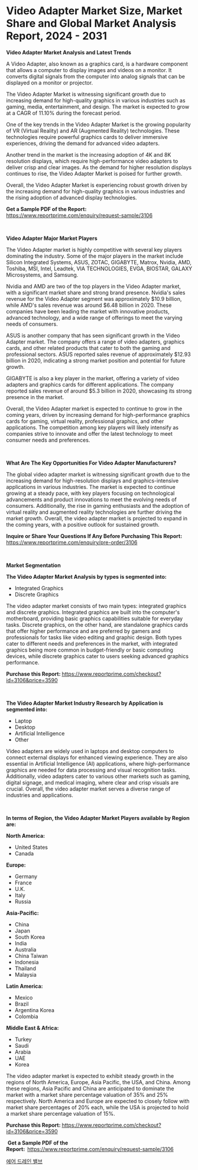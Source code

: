 <p><h1>Video Adapter Market Size, Market Share and Global Market Analysis Report, 2024 - 2031</h1></p><p><strong>Video Adapter Market Analysis and Latest Trends</strong></p>
<p><p>A Video Adapter, also known as a graphics card, is a hardware component that allows a computer to display images and videos on a monitor. It converts digital signals from the computer into analog signals that can be displayed on a monitor or projector.</p><p>The Video Adapter Market is witnessing significant growth due to increasing demand for high-quality graphics in various industries such as gaming, media, entertainment, and design. The market is expected to grow at a CAGR of 11.10% during the forecast period.</p><p>One of the key trends in the Video Adapter Market is the growing popularity of VR (Virtual Reality) and AR (Augmented Reality) technologies. These technologies require powerful graphics cards to deliver immersive experiences, driving the demand for advanced video adapters.</p><p>Another trend in the market is the increasing adoption of 4K and 8K resolution displays, which require high-performance video adapters to deliver crisp and clear images. As the demand for higher resolution displays continues to rise, the Video Adapter Market is poised for further growth.</p><p>Overall, the Video Adapter Market is experiencing robust growth driven by the increasing demand for high-quality graphics in various industries and the rising adoption of advanced display technologies.</p></p>
<p><strong>Get a Sample PDF of the Report:&nbsp;</strong> <a href="https://www.reportprime.com/enquiry/request-sample/3106">https://www.reportprime.com/enquiry/request-sample/3106</a></p>
<p>&nbsp;</p>
<p><strong>Video Adapter Major Market Players</strong></p>
<p><p>The Video Adapter market is highly competitive with several key players dominating the industry. Some of the major players in the market include Silicon Integrated Systems, ASUS, ZOTAC, GIGABYTE, Matrox, Nvidia, AMD, Toshiba, MSI, Intel, Leadtek, VIA TECHNOLOGIES, EVGA, BIOSTAR, GALAXY Microsystems, and Samsung.</p><p>Nvidia and AMD are two of the top players in the Video Adapter market, with a significant market share and strong brand presence. Nvidia's sales revenue for the Video Adapter segment was approximately $10.9 billion, while AMD's sales revenue was around $6.48 billion in 2020. These companies have been leading the market with innovative products, advanced technology, and a wide range of offerings to meet the varying needs of consumers.</p><p>ASUS is another company that has seen significant growth in the Video Adapter market. The company offers a range of video adapters, graphics cards, and other related products that cater to both the gaming and professional sectors. ASUS reported sales revenue of approximately $12.93 billion in 2020, indicating a strong market position and potential for future growth.</p><p>GIGABYTE is also a key player in the market, offering a variety of video adapters and graphics cards for different applications. The company reported sales revenue of around $5.3 billion in 2020, showcasing its strong presence in the market.</p><p>Overall, the Video Adapter market is expected to continue to grow in the coming years, driven by increasing demand for high-performance graphics cards for gaming, virtual reality, professional graphics, and other applications. The competition among key players will likely intensify as companies strive to innovate and offer the latest technology to meet consumer needs and preferences.</p></p>
<p>&nbsp;</p>
<p><strong>What Are The Key Opportunities For Video Adapter Manufacturers?</strong></p>
<p><p>The global video adapter market is witnessing significant growth due to the increasing demand for high-resolution displays and graphics-intensive applications in various industries. The market is expected to continue growing at a steady pace, with key players focusing on technological advancements and product innovations to meet the evolving needs of consumers. Additionally, the rise in gaming enthusiasts and the adoption of virtual reality and augmented reality technologies are further driving the market growth. Overall, the video adapter market is projected to expand in the coming years, with a positive outlook for sustained growth.</p></p>
<p><strong>Inquire or Share Your Questions If Any Before Purchasing This Report:</strong> <a href="https://www.reportprime.com/enquiry/pre-order/3106">https://www.reportprime.com/enquiry/pre-order/3106</a></p>
<p>&nbsp;</p>
<p><strong>Market Segmentation</strong></p>
<p><strong>The Video Adapter Market Analysis by types is segmented into:</strong></p>
<p><ul><li>Integrated Graphics</li><li>Discrete Graphics</li></ul></p>
<p><p>The video adapter market consists of two main types: integrated graphics and discrete graphics. Integrated graphics are built into the computer's motherboard, providing basic graphics capabilities suitable for everyday tasks. Discrete graphics, on the other hand, are standalone graphics cards that offer higher performance and are preferred by gamers and professionals for tasks like video editing and graphic design. Both types cater to different needs and preferences in the market, with integrated graphics being more common in budget-friendly or basic computing devices, while discrete graphics cater to users seeking advanced graphics performance.</p></p>
<p><strong>Purchase this Report:&nbsp;</strong><a href="https://www.reportprime.com/checkout?id=3106&price=3590">https://www.reportprime.com/checkout?id=3106&price=3590</a></p>
<p>&nbsp;</p>
<p><strong>The Video Adapter Market Industry Research by Application is segmented into:</strong></p>
<p><ul><li>Laptop</li><li>Desktop</li><li>Artificial Intelligence</li><li>Other</li></ul></p>
<p><p>Video adapters are widely used in laptops and desktop computers to connect external displays for enhanced viewing experience. They are also essential in Artificial Intelligence (AI) applications, where high-performance graphics are needed for data processing and visual recognition tasks. Additionally, video adapters cater to various other markets such as gaming, digital signage, and medical imaging, where clear and crisp visuals are crucial. Overall, the video adapter market serves a diverse range of industries and applications.</p></p>
<p>&nbsp;</p>
<p><strong>In terms of Region, the Video Adapter Market Players available by Region are:</strong></p>
<p>
    <p> <strong> North America: </strong>
        <ul>
            <li>United States</li>
            <li>Canada</li>
        </ul>
        </p> 
    <p> <strong> Europe: </strong>
        <ul>
            <li>Germany</li>
            <li>France</li>
            <li>U.K.</li>
            <li>Italy</li>
            <li>Russia</li>
        </ul>
        </p> 
    <p> <strong> Asia-Pacific: </strong>
        <ul>
            <li>China</li>
            <li>Japan</li>
            <li>South Korea</li>
            <li>India</li>
            <li>Australia</li>
            <li>China Taiwan</li>
            <li>Indonesia</li>
            <li>Thailand</li>
            <li>Malaysia</li>
        </ul>
        </p> 
    <p> <strong> Latin America: </strong>
        <ul>
            <li>Mexico</li>
            <li>Brazil</li>
            <li>Argentina Korea</li>
            <li>Colombia</li>
        </ul>
        </p> 
    <p> <strong> Middle East & Africa: </strong>
        <ul>
            <li>Turkey</li>
            <li>Saudi</li>
            <li>Arabia</li>
            <li>UAE</li>
            <li>Korea</li>
        </ul>
    </p>
    </p>
<p><p>The video adapter market is expected to exhibit steady growth in the regions of North America, Europe, Asia Pacific, the USA, and China. Among these regions, Asia Pacific and China are anticipated to dominate the market with a market share percentage valuation of 35% and 25% respectively. North America and Europe are expected to closely follow with market share percentages of 20% each, while the USA is projected to hold a market share percentage valuation of 15%.</p></p>
<p><strong>Purchase this Report: </strong><a href="https://www.reportprime.com/checkout?id=3106&price=3590">https://www.reportprime.com/checkout?id=3106&price=3590</a></p>
<p>&nbsp;<strong>Get a Sample PDF of the Report:&nbsp;&nbsp;</strong><a href="https://www.reportprime.com/enquiry/request-sample/3106">https://www.reportprime.com/enquiry/request-sample/3106</a></p>
<p><strong></strong></p>
<p><p><a href="https://github.com/vdhdwjyp90142/Market-Research-Report-List-1/blob/main/578625612049.md">에어 드레인 밸브</a></p></p>